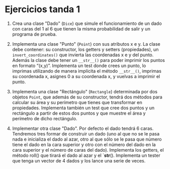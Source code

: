 # Ejercicios tanda 1

1. Crea una clase "Dado" (`Dice`) que simule el funcionamiento de un dado con caras del 1 al 6 que tienen la misma probabilidad de salir y un programa de prueba.

2. Implementa una clase "Punto" (`Point`) con sus atributos x e y. La clase debe contener: su constructor, los getters y setters (propiedades), un `invert_coordinates()` que invierta las coordenadas x e y del punto. Además la clase debe tener un `__str__()` para poder imprimir los puntos en formato “(x,y)”. Implementa un test donde crees un punto, lo imprimas utilizando de manera implícita el método `__str__()`, imprimas su coordenada x, asignes 0 a su coordenada x, y vuelvas a imprimir el punto.

3. Implementa una clase "Rectángulo" (`Rectangle`) determinada por dos objetos `Point`, que además de su constructor, tendrá dos métodos para calcular su área y su perímetro que tienes que transformar en propiedades. Implementa también un test que cree dos puntos y un rectángulo a partir de estos dos puntos y que muestre el área y perímetro de dicho rectángulo.

4. Implementar otra clase "Dado". Por defecto el dado tendrá 6 caras. Tendremos tres formar de construir un dado (uno al que no se le pasa nada e inicializa el dado al azar, otro al que sólo se le pasa que número tiene el dado en la cara superior y otro con el número del dado en la cara superior y el número de caras del dado). Implementa los getters, el método roll() que tirará el dado al azar y el `__str__(). Implementa un tester que tenga un vector de 4 dados y los lance una serie de veces.